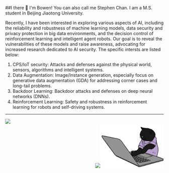 ##I there 👋 I'm Bowen! You can also call me Stephen Chan.
I am a M.S. student in Beijing Jiaotong University.

Recently, I have been interested in exploring various aspects of AI, including the reliability and robustness of machine learning models, data security and privacy protection in big data environments, and the decision control of reinforcement learning and intelligent agent robots. Our goal is to reveal the vulnerabilities of these models and raise awareness, advocating for increased research dedicated to AI security. The specific intersts are listed below:

1) CPS/IoT security: Attacks and defenses against the physical world, sensors, algorithms and intelligent systems.
2) Data Augmentation: Image/Instance generation, especially focus on generative data augmentation (GDA) for addressing corner cases and long-tail problems.
3) Backdoor Learning: Backdoor attacks and defenses on deep neural networks (DNNs).
4) Reinforcement Learning: Safety and robustness in reinforcement learning for robots and self-driving systems.

<hr>

<div align="left"> <img height="137px" src="https://github-readme-stats.vercel.app/api?username=sun0225SUN&hide_title=true&hide_border=true&show_icons=trueline_height=21&text_color=000&icon_color=000&bg_color=0,ea6161,ffc64d,fffc4d,52fa5a&theme=graywhite" /> </div>

<div align="right"> <img src=https://github-readme-stats.vercel.app/api/top-langs/?username=heartyang520&theme=radical&show_icons=true><img src="https://github.com/heartyang520/HeartYang.github.io/blob/main/share/hacker_a.gif?raw=true.gif" width="40%">
